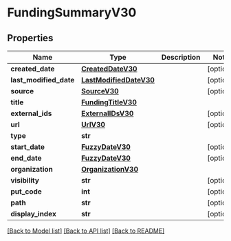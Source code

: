 # FundingSummaryV30

## Properties
Name | Type | Description | Notes
------------ | ------------- | ------------- | -------------
**created_date** | [**CreatedDateV30**](CreatedDateV30.md) |  | [optional] 
**last_modified_date** | [**LastModifiedDateV30**](LastModifiedDateV30.md) |  | [optional] 
**source** | [**SourceV30**](SourceV30.md) |  | [optional] 
**title** | [**FundingTitleV30**](FundingTitleV30.md) |  | 
**external_ids** | [**ExternalIDsV30**](ExternalIDsV30.md) |  | [optional] 
**url** | [**UrlV30**](UrlV30.md) |  | [optional] 
**type** | **str** |  | 
**start_date** | [**FuzzyDateV30**](FuzzyDateV30.md) |  | [optional] 
**end_date** | [**FuzzyDateV30**](FuzzyDateV30.md) |  | [optional] 
**organization** | [**OrganizationV30**](OrganizationV30.md) |  | 
**visibility** | **str** |  | [optional] 
**put_code** | **int** |  | [optional] 
**path** | **str** |  | [optional] 
**display_index** | **str** |  | [optional] 

[[Back to Model list]](../README.md#documentation-for-models) [[Back to API list]](../README.md#documentation-for-api-endpoints) [[Back to README]](../README.md)

